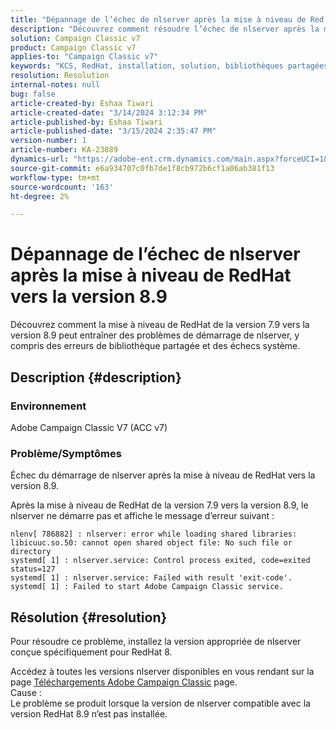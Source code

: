 ```yaml
---
title: "Dépannage de l’échec de nlserver après la mise à niveau de Red Hat vers la version 8.9"
description: "Découvrez comment résoudre l’échec de nlserver après la mise à niveau de Red Hat vers la version 8.9, y compris les erreurs de bibliothèque partagée et les problèmes de service Adobe Campaign Classic."
solution: Campaign Classic v7
product: Campaign Classic v7
applies-to: "Campaign Classic v7"
keywords: "KCS, RedHat, installation, solution, bibliothèques partagées, version 7.9, version 8.9, mise à niveau, nlserver, exit-code"
resolution: Resolution
internal-notes: null
bug: false
article-created-by: Eshaa Tiwari
article-created-date: "3/14/2024 3:12:34 PM"
article-published-by: Eshaa Tiwari
article-published-date: "3/15/2024 2:35:47 PM"
version-number: 1
article-number: KA-23889
dynamics-url: "https://adobe-ent.crm.dynamics.com/main.aspx?forceUCI=1&pagetype=entityrecord&etn=knowledgearticle&id=ff036546-15e2-ee11-904c-6045bd03c412"
source-git-commit: e6a934707c0fb7de1f8cb972b6cf1a06ab381f13
workflow-type: tm+mt
source-wordcount: '163'
ht-degree: 2%

---
```


# Dépannage de l’échec de nlserver après la mise à niveau de RedHat vers la version 8.9


Découvrez comment la mise à niveau de RedHat de la version 7.9 vers la version 8.9 peut entraîner des problèmes de démarrage de nlserver, y compris des erreurs de bibliothèque partagée et des échecs système.

## Description {#description}


### Environnement

Adobe Campaign Classic V7 (ACC v7)

### Problème/Symptômes

Échec du démarrage de nlserver après la mise à niveau de RedHat vers la version 8.9.

Après la mise à niveau de RedHat de la version 7.9 vers la version 8.9, le nlserver ne démarre pas et affiche le message d’erreur suivant :


```
nlenv[ 786882] : nlserver: error while loading shared libraries: libicuuc.so.50: cannot open shared object file: No such file or directory
systemd[ 1] : nlserver.service: Control process exited, code=exited status=127
systemd[ 1] : nlserver.service: Failed with result 'exit-code'.
systemd[ 1] : Failed to start Adobe Campaign Classic service.
```





## Résolution {#resolution}


Pour résoudre ce problème, installez la version appropriée de nlserver conçue spécifiquement pour RedHat 8.

Accédez à toutes les versions nlserver disponibles en vous rendant sur la page [Téléchargements Adobe Campaign Classic](https://experience.adobe.com/#/downloads/content/software-distribution/fr/campaign.html) page.
<br>Cause : <br>
Le problème se produit lorsque la version de nlserver compatible avec la version RedHat 8.9 n’est pas installée.
